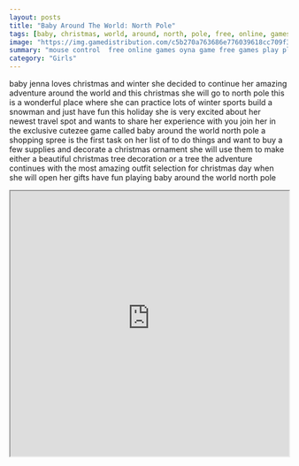 ```yaml
---
layout: posts
title: "Baby Around The World: North Pole"
tags: [baby, christmas, world, around, north, pole, free, online, games, oyna, game, free, games, play, play, games]
image: "https://img.gamedistribution.com/c5b270a763686e776039618cc709f3a6.jpg"
summary: "mouse control  free online games oyna game free games play play games"
category: "Girls"
---
```


baby jenna loves christmas and winter she decided to continue her amazing adventure around the world and this christmas she will go to north pole this is a wonderful place where she can practice lots of winter sports build a snowman and just have fun this holiday she is very excited about her newest travel spot and wants to share her experience with you join her in the exclusive cutezee game called baby around the world north pole a shopping spree is the first task on her list of to do things and want to buy a few supplies and decorate a christmas ornament she will use them to make either a beautiful christmas tree decoration or a tree the adventure continues with the most amazing outfit selection for christmas day when she will open her gifts have fun playing baby around the world north pole

<iframe width="100%" height="480px;" src="https://flash.gamedistribution.com?game=c5b270a763686e776039618cc709f3a6"></iframe>